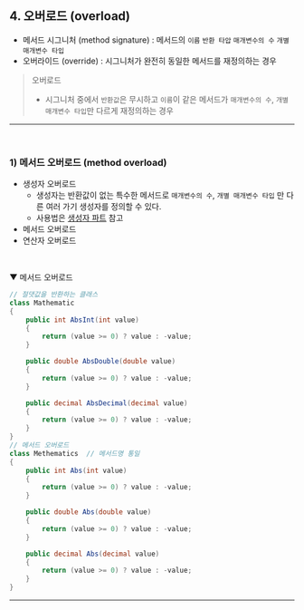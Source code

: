 ## 4. 오버로드 (overload)
- 메서드 시그니처 (method signature) : 메서드의 `이름` `반환 타압` `매개변수의 수` `개별 매개변수 타입`
- 오버라이드 (override) : 시그니처가 완전히 동일한 메서드를 재정의하는 경우
> 오버로드    
> - 시그니처 중에서 `반환값`은 무시하고 `이름`이 같은 메서드가 `매개변수의 수`, `개별 매개변수 타입`만 다르게 재정의하는 경우

****
<br>

### 1) 메서드 오버로드 (method overload)
- 생성자 오버로드    
  - 생성자는 반환값이 없는 특수한 메서드로 `매개변수의 수`, `개별 매개변수 타입` 만 다른 여러 가기 생성자를 정의할 수 있다.
  - 사용법은 [생성자 파트](./04_Class.md) 참고
- 메서드 오버로드
- 연산자 오버로드
<br>

▼ 메서드 오버로드
```csharp
// 절댓값을 반환하는 클래스
class Mathematic
{
    public int AbsInt(int value)
    {
        return (value >= 0) ? value : -value;
    }

    public double AbsDouble(double value)
    {
        return (value >= 0) ? value : -value;
    }

    public decimal AbsDecimal(decimal value)
    {
        return (value >= 0) ? value : -value;
    }
}
// 메서드 오버로드
class Methematics  // 메서드명 통일
{
    public int Abs(int value)
    {
        return (value >= 0) ? value : -value;
    }

    public double Abs(double value)
    {
        return (value >= 0) ? value : -value;
    }

    public decimal Abs(decimal value)
    {
        return (value >= 0) ? value : -value;
    }
}
```

****
<br>
